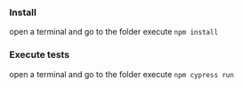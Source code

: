 ### Install
open a terminal and go to the folder
execute `npm install`

### Execute tests
open a terminal and go to the folder
execute `npm cypress run`
